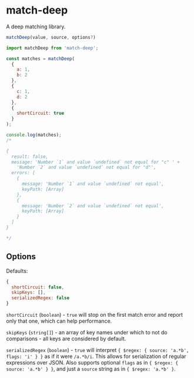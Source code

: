 # match-deep

A deep matching library.

```js
matchDeep(value, source, options?)
```

```js
import matchDeep from 'match-deep';

const matches = matchDeep(
  {
    a: 1,
    b: 2
  },
  {
    c: 1,
    d: 2
  },
  {
    shortCircuit: true
  }
);

console.log(matches);
/*

{
  result: false,
  message: 'Number `1` and value `undefined` not equal for "c" ' +
    'Number `2` and value `undefined` not equal for "d"',
  errors: [
    {
      message: 'Number `1` and value `undefined` not equal',
      keyPath: [Array]
    },
    {
      message: 'Number `2` and value `undefined` not equal',
      keyPath: [Array]
    }
  ]
}

*/
```

## Options

Defaults:

<!-- prettier-ignore -->
```js
{
  shortCircuit: false,
  skipKeys: [],
  serializedRegex: false
}
```

`shortCircuit` (`boolean`) - `true` will stop on the first match error and report only that one, which can help performance.

`skipKeys` (`string[]`) - an array of key names under which to not do comparisons - all keys are considered by default.

`serializedRegex` (`boolean`) - `true` will interpret `{ $regex: { source: 'a.*b', flags: 'i' } }` as if it were `/a.*b/i`.
This allows for serialization of regular expressions over JSON.
Also supports optional `flags` as in `{ $regex: { source: 'a.*b' } }`, and just a `source` string as in `{ $regex: 'a.*b' }`.
